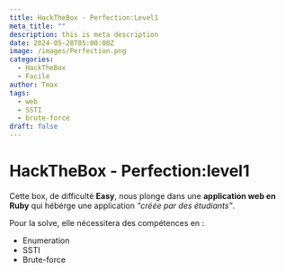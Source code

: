 ```yaml
---
title: HackTheBox - Perfection:Level1 
meta_title: ""
description: this is meta description
date: 2024-05-28T05:00:00Z
image: /images/Perfection.png
categories:
  - HackTheBox
  - Facile
author: Tmax
tags:
  - web
  - SSTI 
  - brute-force
draft: false
---
```


# HackTheBox - Perfection:level1 

Cette box, de difficulté **Easy**, nous plonge dans une **application web en Ruby** qui hébérge une application _"créée par des étudiants"_. 

Pour la solve, elle nécessitera des compétences en : 

- Enumeration
- SSTI
- Brute-force